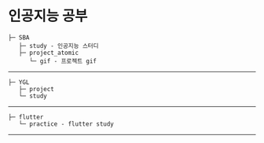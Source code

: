 # 인공지능 공부
```
├─ SBA
   ├─ study - 인공지능 스터디
   ├─ project_atomic
      └─ gif - 프로젝트 gif
```   
--------------------------------------------------
```
├─ YGL
   ├─ project
   └─ study
```


--------------------------------------------------
```
├─ flutter
   └─ practice - flutter study
```

--------------------------------------------------
